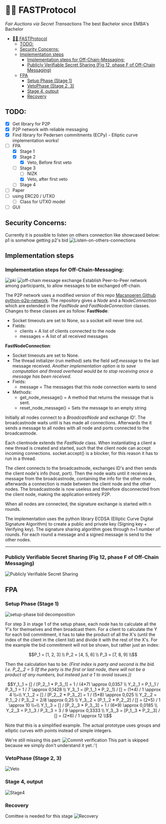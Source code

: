 # 🏃🏽 FASTProtocol

_Fair Auctions via Secret Transactions_
The best Bachelor since EMBA's Bachelor
- [🏃🏽 FASTProtocol](#-fastprotocol)
  - [TODO:](#todo)
  - [Security Concerns:](#security-concerns)
  - [Implementation steps](#implementation-steps)
    - [Implementation steps for Off-Chain-Messaging:](#implementation-steps-for-off-chain-messaging)
    - [Publicly Verifiable Secret Sharing (Fig 12, phase F of Off-Chain Messaging)](#publicly-verifiable-secret-sharing-fig-12-phase-f-of-off-chain-messaging)
  - [FPA](#fpa)
    - [Setup Phase (Stage 1)](#setup-phase-stage-1)
    - [VetoPhase (Stage 2, 3)](#vetophase-stage-2-3)
    - [Stage 4, output](#stage-4-output)
    - [Recovery](#recovery)


## TODO:
- [x] Get library for P2P
- [x] P2P network with reliable messaging
- [x] Find library for Pedersen commitments (ECPy) - Elliptic curve implementation works!
- [ ] FPA
  - [x] Stage 1
  - [x] Stage 2
    - [x] Veto, Before first veto
  - [ ] Stage 3
    - [ ] NIZK
    - [x] Veto, after first veto
  - [ ] Stage 4
- [ ]  Paper
- [ ] using ERC20 / UTXO 
  - [ ] Class for UTXO model
- [ ] GUI

## Security Concerns:
Currently it is possible to listen on others connection like showcased below: p1 is somehow getting p2's bid
![Listen-on-others-connections](/img/Listen-on-others-connection.png)


## Implementation steps

### Implementation steps for Off-Chain-Messaging:
![pki](/img/pki.png)
![off-chain message exchange](/img/off-chain_message_exchange_protocol.png)
Establish Peer-to-Peer network among participants, to allow messages to be exchanged off-chain.

The P2P network uses a modified version of this repo [Macsnoeren Github python-p2p-network](https://github.com/macsnoeren/python-p2p-network). The repository gives a *Node* and a *NodeConnection* which are extended in the *FastNode* and *FastNodeConnection* classes. Changes to these classes are as follow:
**FastNode**:
* Socket timeouts are set to None, so a socket will never time out.
* Fields:
    * clients = A list of clients connected to the node
    * messages = A list of all received messages
  
**FastNodeConnection**:
* Socket timeouts are set to None.
* The thread initializer (run method) sets the field *self.message* to the last message received. *Another implementation option is to save computation and thread overhead would be to stop receiving once a message has been received.*
* Fields:
  * message = The messages that this node connection wants to send
* Methods:
  * get_node_message() = A method that returns the message that is sent.
  * reset_node_message() = Sets the message to an empty string


Initially all nodes connect to a *BroadcastNode* and exchange ID'. The broadcastnode waits until is has made all connections. Afterwards the it sends a message to all nodes with all node and ports connected to the broadcastnode.

Each clientnode extends the *FastNode* class. When instantiating a client a new thread is created and started, such that the client node can accept incoming connections. socket.accept() is a blocker, for this reason it has to run in a thread.

The client connects to the broadcastnode, exchanges ID's and then sends the client node's info (host, port). Then the node waits until it receives a message from the broadcastnode, containing the info for the other nodes, afterwards a connection is made between the client node and the other nodes. The broadcastnode is now useless and therefore disconnected from the client node, making the application entirely P2P.

When all nodes are connected, the signature exchange is started with n rounds.

The implementation uses the python library ECDSA (Elliptic Curve Digital Signature Algorithm) to create a public and private key (Signing key + Verifying key). The signature sharing algorithm goes through n+1 number of rounds. For each round a message and a signed message is send to the other nodes.
****

### Publicly Verifiable Secret Sharing (Fig 12, phase F of Off-Chain Messaging)
![Publicly Verifiable Secret Sharing](/img/pvss.png)

## FPA
### Setup Phase (Stage 1)
![setup-phase bid decomposition](/img/setup-phase.png)

For step 3 in stage 1 of the setup phase, each node has to calculate all the Y's for themselves and then broadcast them. 
For a client to calculate the Y for each bid commitment, it has to take the product of all the X's (until the index of the client in the client list) and divide it with the rest of the X's.
For the example the bid commitment will not be shown, but rather just an index:
```math
P_1 = [1, 2, 3] \\
P_2 = [4, 5, 6] \\
P_3 = [7, 8, 9] \\
```
Then the calculation has to be: *(First index is party and second is the bid. I.e. P_2,_2 = 5 (If the party is the first or last node, there will not be a product of any numbers, but instead just a 1 to avoid issues.))*
```math
Y_1,_1 = [] / [P_2,_1 * P_3,_1] = 1 / (4*7) \approx 0,0357 \\
Y_2,_1 = P_1,_1 / P_3,_1 = 1 / 7 \approx 0,1428 \\
Y_3,_1 = [P_1,_1 * P_2,_1] / [] = (1*4) / 1 \approx 4 \\~\\
Y_1,_2 = [] / [P_2,_2 * P_3,_2] = 1 / (5*8) \approx 0,025 \\
Y_2,_2 = P_1,_2 / P_3,_2 = 2/8 \approx 0,25 \\
Y_3,_2 = [P_1,_2 * P_2,_2] / [] = (2*5) / 1 \approx 10 \\~\\
Y_1,_3 = [] / [P_2,_3 * P_3,_3] = 1 / (6*9) \approx 0,0185 \\
Y_2,_3 = P_1,_3 / P_3,_3 = 3 / 9 \approx 0,3333 \\
Y_3,_3 = [P_1,_3 * P_2,_3] / [] = (2*6) / 1 \approx 12 \\
```
Note that this is a simplified example. The actual prototype uses groups and elliptic curves with points instead of simple integers.

We're still missing this part:
![Commit verification](/img/verify_commit.png)
This part is skipped because we simply don't understand it yet.:'(

### VetoPhase (Stage 2, 3)
![Veto](/img/VetoPhase.png)

### Stage 4, output
![Stage4](/img/stage4.png)

### Recovery
Comittee is needed for this stage
![Recovery](/img/recovery.png)